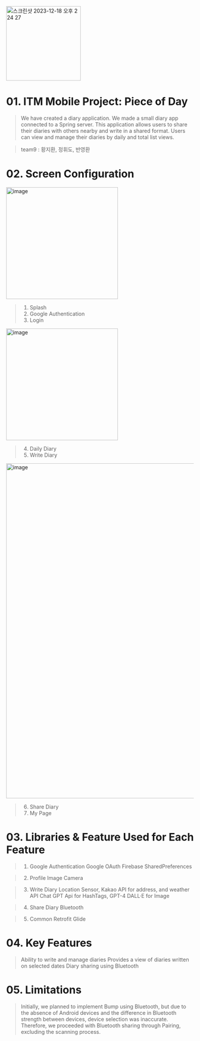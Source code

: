 <img width="200" alt="스크린샷 2023-12-18 오후 2 24 27" src="https://github.com/ITM-Mobile-Programming/Front/assets/119919849/55c6eb58-50b9-4fb5-91c5-183ff531e302">

# 01. ITM Mobile Project: Piece of Day
> We have created a diary application.
> We made a small diary app connected to a Spring server.
> This application allows users to share their diaries with others nearby and write in a shared format.
> Users can view and manage their diaries by daily and total list views.

> team9 : 황지환, 정휘도, 반영환

# 02. Screen Configuration

<img width="300" alt="image" src="https://github.com/ITM-Mobile-Programming/Front/assets/119919849/6a309d30-0ccb-4a05-b557-73e60e54cafa">

> 1. Splash
> 2. Google Authentication
> 3. Login

<img width="300" alt="image" src="https://github.com/ITM-Mobile-Programming/Front/assets/119919849/5f120145-b23d-4a72-b11b-c48bc2fc8c05"> 

> 4. Daily Diary
> 5. Write Diary

<img width="899" alt="image" src="https://github.com/ITM-Mobile-Programming/Front/assets/119919849/1b334e7e-53c4-48da-b262-a11faaf63724">

> 6. Share Diary
> 7. My Page

# 03. Libraries & Feature Used for Each Feature
> 1. Google Authentication
> Google OAuth
> Firebase
> SharedPreferences

> 2. Profile Image
> Camera

> 3. Write Diary
> Location Sensor, Kakao API for address, and weather API
> Chat GPT Api for HashTags, GPT-4 DALL·E for Image

> 4. Share Diary
> Bluetooth

> 5. Common
> Retrofit
> Glide

# 04. Key Features
> Ability to write and manage diaries
> Provides a view of diaries written on selected dates
> Diary sharing using Bluetooth

# 05. Limitations
> Initially, we planned to implement Bump using Bluetooth, but due to the absence of Android devices and the difference in Bluetooth strength between devices, device selection was inaccurate. Therefore, we proceeded with Bluetooth sharing through Pairing, excluding the scanning process.
